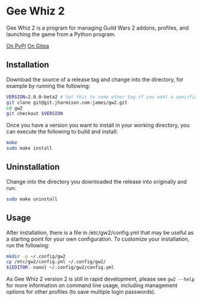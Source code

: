 # Gee Whiz 2

Gee Whiz 2 is a program for managing Guild Wars 2 addons, profiles, and launching the game from a Python program.

[On PyPi](https://pypi.org/project/gee-whiz-2/)
[On Gitea](https://git.jharmison.com/james/gw2)

## Installation

Download the source of a release tag and change into the directory, for example by running the following:

```sh
VERSION=2.0.0-beta2 # Set this to some other tag if you want a specific version
git clone git@git.jharmison.com:james/gw2.git
cd gw2
git checkout $VERSION
```

Once you have a version you want to install in your working directory, you can execute the following to build and install:

```sh
make
sudo make install
```

## Uninstallation

Change into the directory you downloaded the release into originally and run:

```sh
sudo make uninstall
```

## Usage

After installation, there is a file in /etc/gw2/config.yml that may be useful as a starting point for your own configuration. To customize your installation, run the following:

```sh
mkdir -p ~/.config/gw2
cp /etc/gw2/config.yml ~/.config/gw2/
${EDITOR:-nano} ~/.config/gw2/config.yml
```

As Gee Whiz 2 version 2 is still in rapid development, please see `gw2 --help` for more information on command line usage, including management options for other profiles (to save multiple login passwords).
